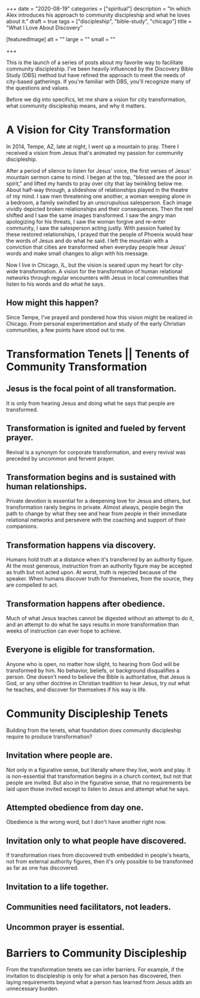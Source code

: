 +++
date = "2020-08-19"
categories = ["spiritual"]
description = "In which Alex introduces his approach to community discipleship and what he loves about it."
draft = true
tags = ["discipleship", "bible-study", "chicago"]
title = "What I Love About Discovery"

[featuredImage]
  alt = ""
  large = ""
  small = ""

+++

This is the launch of a series of posts about my favorite way to facilitate community discipleship. I've been heavily influenced by the Discovery Bible Study (DBS) method but have refined the approach to meet the needs of city-based gatherings. If you're familiar with DBS, you'll recognize many of the questions and values.

Before we dig into specifics, let me share a vision for city transformation, what community discipleship means, and why it matters.

# A Vision for City Transformation

In 2014, Tempe, AZ, late at night, I went up a mountain to pray. There I received a vision from Jesus that's animated my passion for community discipleship.

After a period of silence to listen for Jesus' voice, the first verses of Jesus' mountain sermon came to mind. I began at the top, "blessed are the poor in spirit," and lifted my hands to pray over city that lay twinkling below me. About half-way through, a slideshow of relationships played in the theatre of my mind. I saw men threatening one another, a woman weeping alone in a bedroom, a family swindled by an unscrupulous salesperson. Each image vividly depicted broken relationships and their consequences. Then the reel shifted and I saw the same images transformed. I saw the angry man apologizing for his threats, I saw the woman forgive and re-enter community, I saw the salesperson acting justly. With passion fueled by these restored relationships, I prayed that the people of Phoenix would hear the words of Jesus and do what he said. I left the mountain with a conviction that cities are transformed when everyday people hear Jesus' words and make small changes to align with his message.

Now I live in Chicago, IL, but the vision is seared upon my heart for city-wide transformation. A vision for the transformation of human relational networks through regular encounters with Jesus in local communities that listen to his words and do what he says.

## How might this happen?

Since Tempe, I've prayed and pondered how this vision might be realized in Chicago. From personal experimentation and study of the early Christian communities, a few points have stood out to me.

# Transformation Tenets || Tenents of Community Transformation

## Jesus is the focal point of all transformation.

It is only from hearing Jesus and doing what he says that people are transformed.

## Transformation is ignited and fueled by fervent prayer.

Revival is a synonym for corporate transformation, and every revival was preceded by uncommon and fervent prayer.

## Transformation begins and is sustained with human relationships.

Private devotion is essential for a deepening love for Jesus and others, but transformation rarely begins in private. Almost always, people begin the path to change by what they see and hear from people in their immediate relational networks and persevere with the coaching and support of their companions.

## Transformation happens via discovery.

Humans hold truth at a distance when it's transferred by an authority figure. At the most generous, instruction from an authority figure may be accepted as truth but not acted upon. At worst, truth is rejected because of the speaker. When humans discover truth for themselves, from the source, they are compelled to act.

## Transformation happens after obedience.

Much of what Jesus teaches cannot be digested without an attempt to do it, and an attempt to do what he says results in more transformation than weeks of instruction can ever hope to achieve.

## Everyone is eligible for transformation.

Anyone who is open, no matter how slight, to hearing from God will be transformed by him. No behavior, beliefs, or background disqualifies a person. One doesn't need to believe the Bible is authoritative, that Jesus is God, or any other doctrine in Christian tradition to hear Jesus, try out what he teaches, and discover for themselves if his way is life.

# Community Discipleship Tenets

Building from the tenets, what foundation does community discipleship require to produce transformation?

## Invitation where people are.

Not only in a figurative sense, but literally where they live, work and play. It is non-essential that transformation begins in a church context, but not that people are invited. But also in the figurative sense, that no requirements be laid upon those invited except to listen to Jesus and attempt what he says.

## Attempted obedience from day one.

Obedience is the wrong word, but I don't have another right now.

## Invitation only to what people have discovered.

If transformation rises from discovered truth embedded in people's hearts, not from external authority figures, then it's only possible to be transformed as far as one has discovered.

## Invitation to a life together.

## Communities need facilitators, not leaders.

## Uncommon prayer is essential.

# Barriers to Community Discipleship

From the transformation tenets we can infer barriers. For example, if the invitation to discipleship is only for what a person has discovered, then laying requirements beyond what a person has learned from Jesus adds an unnecessary burden.
